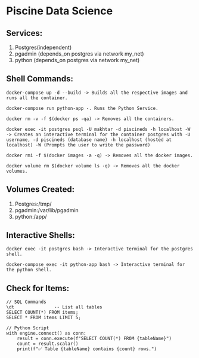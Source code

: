 # Piscine Data Science

## Services:
1. Postgres(independent)
2. pgadmin (depends_on postgres via network my_net)
3. python (depends_on postgres via network my_net)

## Shell Commands:

	docker-compose up -d --build -> Builds all the respective images and runs all the container.

	docker-compose run python-app -. Runs the Python Service.

	docker rm -v -f $(docker ps -qa) -> Removes all the containers.

	docker exec -it postgres psql -U makhtar -d piscineds -h localhost -W -> Creates an interactive terminal for the container postgres with -U username, -d piscineds (database name) -h localhost (hosted at localhost) -W (Prompts the user to write the password)

	docker rmi -f $(docker images -a -q) -> Removes all the docker images.

	docker volume rm $(docker volume ls -q) -> Removes all the docker volumes.

## Volumes Created:
1. Postgres:/tmp/
2. pgadmin:/var/lib/pgadmin
3. python:/app/

## Interactive Shells:
	docker exec -it postgres bash -> Interactive terminal for the postgres shell.

	docker-compose exec -it python-app bash -> Interactive terminal for the python shell.

## Check for Items:

	// SQL Commands
	\dt               -- List all tables
	SELECT COUNT(*) FROM items;
	SELECT * FROM items LIMIT 5;

	// Python Script
	with engine.connect() as conn:
    	result = conn.execute(f"SELECT COUNT(*) FROM {tableName}")
    	count = result.scalar()
    	print(f"✅ Table {tableName} contains {count} rows.")
